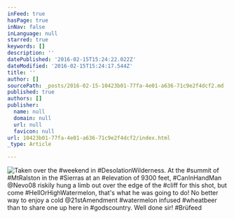 ```yaml
---
inFeed: true
hasPage: true
inNav: false
inLanguage: null
starred: true
keywords: []
description: ''
datePublished: '2016-02-15T15:24:22.022Z'
dateModified: '2016-02-15T15:24:17.544Z'
title: ''
author: []
sourcePath: _posts/2016-02-15-10423b01-77fa-4e01-a636-71c9e2f4dcf2.md
published: true
authors: []
publisher:
  name: null
  domain: null
  url: null
  favicon: null
url: 10423b01-77fa-4e01-a636-71c9e2f4dcf2/index.html
_type: Article

---
```

![Taken over the #weekend in #DesolationWilderness. At the #summit of #MtRalston in the #Sierras at an #elevation of 9300 feet, #CanInHandMan @Nevo08 riskily hung a limb out over the edge of the #cliff for this shot, but come #HellOrHighWatermelon, that's what he was going to do! No better way to enjoy a cold @21stAmendment #watermelon infused #wheatbeer than to share one up here in #godscountry. Well done sir! #Brüfeed](https://s3-us-west-2.amazonaws.com/the-grid-img/p/4f26027be01619e8ad4f7e85b4c9dc9bee189452.jpg)